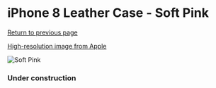 # iPhone 8 Leather Case - Soft Pink

[Return to previous page](/iphone_7)

[High-resolution image from Apple](https://store.storeimages.cdn-apple.com/8756/as-images.apple.com/is/MRG62?wid=4500&hei=4500&fmt=png)

<div style="width: 384px"><img src="/everysource/MRG62.png" alt="Soft Pink"></div>

### Under construction
